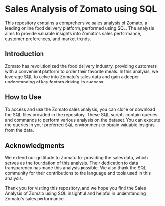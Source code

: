 # Sales Analysis of Zomato using SQL

This repository contains a comprehensive sales analysis of Zomato, a leading online food delivery platform, performed using SQL. The analysis aims to provide valuable insights into Zomato's sales performance, customer preferences, and market trends.

## Introduction
Zomato has revolutionized the food delivery industry, providing customers with a convenient platform to order their favorite meals. In this analysis, we leverage SQL to delve into Zomato's sales data and gain a deeper understanding of key factors driving its success.

## How to Use
To access and use the Zomato sales analysis, you can clone or download the SQL files provided in the repository. These SQL scripts contain queries and commands to perform various analysis on the dataset. You can execute the queries in your preferred SQL environment to obtain valuable insights from the data.


## Acknowledgments
We extend our gratitude to Zomato for providing the sales data, which serves as the foundation of this analysis. Their dedication to data transparency has made this analysis possible. We also thank the SQL community for their contributions to the language and tools used in this analysis.

Thank you for visiting this repository, and we hope you find the Sales Analysis of Zomato using SQL insightful and helpful in understanding Zomato's sales performance.
